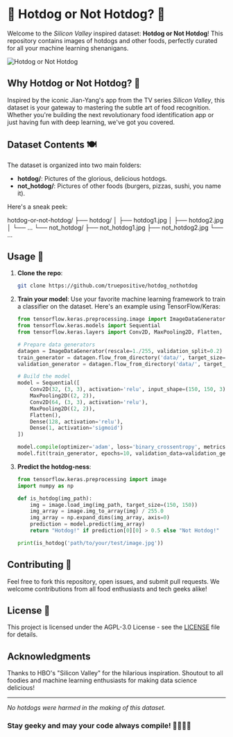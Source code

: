 # 🌭 Hotdog or Not Hotdog? 🍔

Welcome to the _Silicon Valley_ inspired dataset: **Hotdog or Not Hotdog**! This repository contains images of hotdogs and other foods, perfectly curated for all your machine learning shenanigans.

![Hotdog or Not Hotdog](https://i.giphy.com/media/v1.Y2lkPTc5MGI3NjExdzRlbDJmZ3phaWFscHpmdHN4dzdtbGZpN2RqY3BvOGt3ajVueXdzaSZlcD12MV9pbnRlcm5hbF9naWZfYnlfaWQmY3Q9Zw/26FmQcjUrHfNjKQGA/giphy.gif)

## Why Hotdog or Not Hotdog? 🤔

Inspired by the iconic Jian-Yang's app from the TV series _Silicon Valley_, this dataset is your gateway to mastering the subtle art of food recognition. Whether you're building the next revolutionary food identification app or just having fun with deep learning, we've got you covered.

## Dataset Contents 🍽️

The dataset is organized into two main folders:

- **hotdog/**: Pictures of the glorious, delicious hotdogs.
- **not_hotdog/**: Pictures of other foods (burgers, pizzas, sushi, you name it).

Here's a sneak peek:

hotdog-or-not-hotdog/
├── hotdog/
│ ├── hotdog1.jpg
│ ├── hotdog2.jpg
│ └── ...
└── not_hotdog/
├── not_hotdog1.jpg
├── not_hotdog2.jpg
└── ...

## Usage 🚀

1. **Clone the repo**:

   ```bash
   git clone https://github.com/truepositive/hotdog_nothotdog
   ```

2. **Train your model**: Use your favorite machine learning framework to train a classifier on the dataset. Here's an example using TensorFlow/Keras:

   ```python
   from tensorflow.keras.preprocessing.image import ImageDataGenerator
   from tensorflow.keras.models import Sequential
   from tensorflow.keras.layers import Conv2D, MaxPooling2D, Flatten, Dense

   # Prepare data generators
   datagen = ImageDataGenerator(rescale=1./255, validation_split=0.2)
   train_generator = datagen.flow_from_directory('data/', target_size=(150, 150), batch_size=32, class_mode='binary', subset='training')
   validation_generator = datagen.flow_from_directory('data/', target_size=(150, 150), batch_size=32, class_mode='binary', subset='validation')

   # Build the model
   model = Sequential([
       Conv2D(32, (3, 3), activation='relu', input_shape=(150, 150, 3)),
       MaxPooling2D((2, 2)),
       Conv2D(64, (3, 3), activation='relu'),
       MaxPooling2D((2, 2)),
       Flatten(),
       Dense(128, activation='relu'),
       Dense(1, activation='sigmoid')
   ])

   model.compile(optimizer='adam', loss='binary_crossentropy', metrics=['accuracy'])
   model.fit(train_generator, epochs=10, validation_data=validation_generator)
   ```

3. **Predict the hotdog-ness**:

   ```python
   from tensorflow.keras.preprocessing import image
   import numpy as np

   def is_hotdog(img_path):
       img = image.load_img(img_path, target_size=(150, 150))
       img_array = image.img_to_array(img) / 255.0
       img_array = np.expand_dims(img_array, axis=0)
       prediction = model.predict(img_array)
       return "Hotdog!" if prediction[0][0] > 0.5 else "Not Hotdog!"

   print(is_hotdog('path/to/your/test/image.jpg'))
   ```

## Contributing 🤝

Feel free to fork this repository, open issues, and submit pull requests. We welcome contributions from all food enthusiasts and tech geeks alike!

## License 📜

This project is licensed under the AGPL-3.0 License - see the [LICENSE](LICENSE) file for details.

## Acknowledgments

Thanks to HBO's "Silicon Valley" for the hilarious inspiration.
Shoutout to all foodies and machine learning enthusiasts for making data science delicious!

---

_No hotdogs were harmed in the making of this dataset._

### Stay geeky and may your code always compile! 👨‍💻👩‍💻
